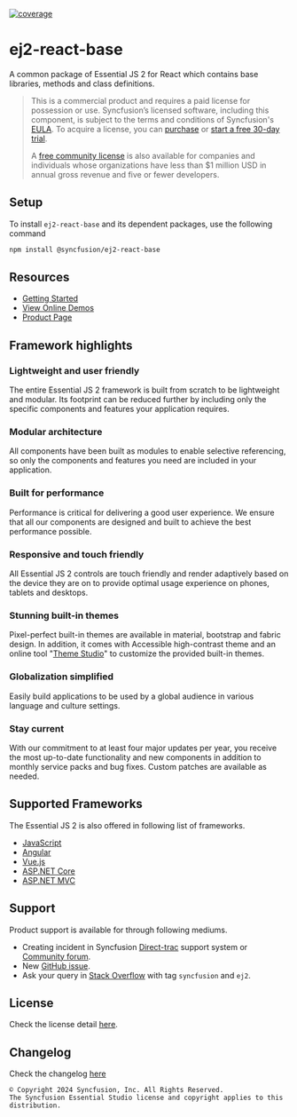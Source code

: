 [![coverage](http://ej2.syncfusion.com/badges/ej2-react-base/coverage.svg)](http://ej2.syncfusion.com/badges/ej2-react-base)

# ej2-react-base

A common package of Essential JS 2 for React which contains base libraries, methods and class definitions.

> This is a commercial product and requires a paid license for possession or use. Syncfusion’s licensed software, including this component, is subject to the terms and conditions of Syncfusion's [EULA](https://www.syncfusion.com/eula/es/). To acquire a license, you can [purchase](https://www.syncfusion.com/sales/products) or [start a free 30-day trial](https://www.syncfusion.com/account/manage-trials/start-trials).
> 
> A [free community license](https://www.syncfusion.com/products/communitylicense) is also available for companies and individuals whose organizations have less than $1 million USD in annual gross revenue and five or fewer developers.

## Setup

To install `ej2-react-base` and its dependent packages, use the following command

```sh
npm install @syncfusion/ej2-react-base
```

## Resources

* [Getting Started](https://ej2.syncfusion.com/react/documentation/getting-started/quick-start?utm_source=npm&utm_campaign=ej2-react-base)
* [View Online Demos](https://ej2.syncfusion.com/react/demos?utm_source=npm&utm_campaign=ej2-react-base)
* [Product Page](https://www.syncfusion.com/products/react?utm_source=npm&utm_campaign=ej2-react-base)

## Framework highlights

### Lightweight and user friendly

The entire Essential JS 2 framework is built from scratch to be lightweight and modular. Its footprint can be reduced further by including only the specific components and features your application requires.

### Modular architecture

All components have been built as modules to enable selective referencing, so only the components and features you need are included in your application.

### Built for performance

Performance is critical for delivering a good user experience. We ensure that all our components are designed and built to achieve the best performance possible.

### Responsive and touch friendly

All Essential JS 2 controls are touch friendly and render adaptively based on the device they are on to provide optimal usage experience on phones, tablets and desktops.

### Stunning built-in themes

Pixel-perfect built-in themes are available in material, bootstrap and fabric design. In addition, it comes with Accessible high-contrast theme and an online tool "[Theme Studio](https://ej2.syncfusion.com/themestudio/)" to customize the provided built-in themes.

### Globalization simplified

Easily build applications to be used by a global audience in various language and culture settings.

### Stay current

With our commitment to at least four major updates per year, you receive the most up-to-date functionality and new components in addition to monthly service packs and bug fixes. Custom patches are available as needed.

## Supported Frameworks

The Essential JS 2 is also offered in following list of frameworks.

* [JavaScript](https://www.syncfusion.com/products/javascript?utm_source=npm&utm_campaign=ej2-react-base)
* [Angular](https://www.syncfusion.com/products/angular?utm_source=npm&utm_campaign=ej2-react-base)
* [Vue.js](https://www.syncfusion.com/products/vue?utm_source=npm&utm_campaign=ej2-react-base)
* [ASP.NET Core](https://www.syncfusion.com/products/aspnetcore?utm_source=npm&utm_campaign=ej2-react-base)
* [ASP.NET MVC](https://www.syncfusion.com/products/aspnetmvc?utm_source=npm&utm_campaign=ej2-react-base)

## Support

Product support is available for through following mediums.

* Creating incident in Syncfusion [Direct-trac](https://www.syncfusion.com/support/directtrac/incidents?utm_source=npm&utm_campaign=ej2-react-base) support system or [Community forum](https://www.syncfusion.com/forums/react-js2?utm_source=npm&utm_campaign=ej2-react-base).
* New [GitHub issue](https://github.com/syncfusion/ej2-react-ui-components/issues/new).
* Ask your query in [Stack Overflow](https://stackoverflow.com/) with tag `syncfusion` and `ej2`.

## License

Check the license detail [here](https://github.com/syncfusion/ej2-react-ui-components/blob/master/license).

## Changelog

Check the changelog [here](https://ej2.syncfusion.com/react/documentation/release-notes/index?utm_source=npm&utm_campaign=ej2-react-base)

    © Copyright 2024 Syncfusion, Inc. All Rights Reserved.
    The Syncfusion Essential Studio license and copyright applies to this distribution.
